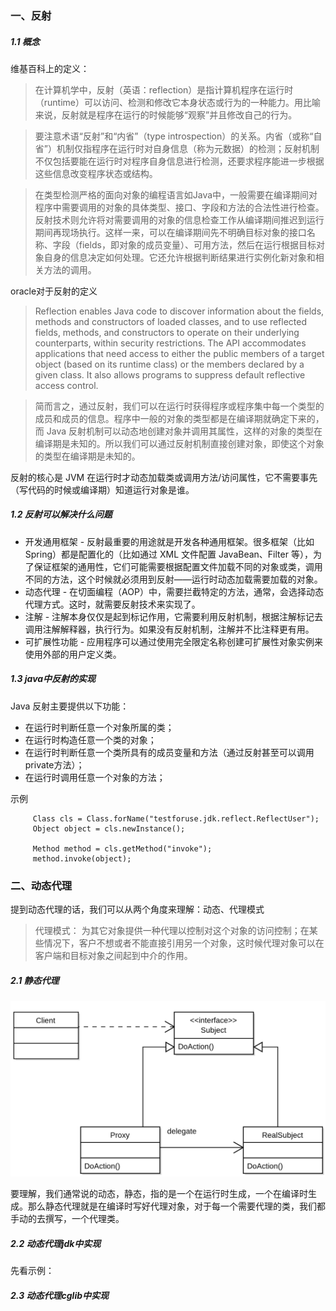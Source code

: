 ### 一、反射
##### 1.1 概念
维基百科上的定义：
>在计算机学中，反射（英语：reflection）是指计算机程序在运行时（runtime）可以访问、检测和修改它本身状态或行为的一种能力。用比喻来说，反射就是程序在运行的时候能够“观察”并且修改自己的行为。    

>要注意术语“反射”和“内省”（type introspection）的关系。内省（或称“自省”）机制仅指程序在运行时对自身信息（称为元数据）的检测；反射机制不仅包括要能在运行时对程序自身信息进行检测，还要求程序能进一步根据这些信息改变程序状态或结构。  

>在类型检测严格的面向对象的编程语言如Java中，一般需要在编译期间对程序中需要调用的对象的具体类型、接口、字段和方法的合法性进行检查。反射技术则允许将对需要调用的对象的信息检查工作从编译期间推迟到运行期间再现场执行。这样一来，可以在编译期间先不明确目标对象的接口名称、字段（fields，即对象的成员变量）、可用方法，然后在运行根据目标对象自身的信息决定如何处理。它还允许根据判断结果进行实例化新对象和相关方法的调用。

oracle对于反射的定义  
> Reflection enables Java code to discover information about the fields, methods and constructors of loaded classes, and to use reflected fields, methods, and constructors to operate on their underlying counterparts, within security restrictions.
The API accommodates applications that need access to either the public members of a target object (based on its runtime class) or the members declared by a given class. It also allows programs to suppress default reflective access control.
  
> 简而言之，通过反射，我们可以在运行时获得程序或程序集中每一个类型的成员和成员的信息。程序中一般的对象的类型都是在编译期就确定下来的，而 Java 反射机制可以动态地创建对象并调用其属性，这样的对象的类型在编译期是未知的。所以我们可以通过反射机制直接创建对象，即使这个对象的类型在编译期是未知的。

反射的核心是 JVM 在运行时才动态加载类或调用方法/访问属性，它不需要事先（写代码的时候或编译期）知道运行对象是谁。  

##### 1.2 反射可以解决什么问题

* 开发通用框架 - 反射最重要的用途就是开发各种通用框架。很多框架（比如 Spring）都是配置化的（比如通过 XML 文件配置 JavaBean、Filter 等），为了保证框架的通用性，它们可能需要根据配置文件加载不同的对象或类，调用不同的方法，这个时候就必须用到反射——运行时动态加载需要加载的对象。
* 动态代理 - 在切面编程（AOP）中，需要拦截特定的方法，通常，会选择动态代理方式。这时，就需要反射技术来实现了。
* 注解 - 注解本身仅仅是起到标记作用，它需要利用反射机制，根据注解标记去调用注解解释器，执行行为。如果没有反射机制，注解并不比注释更有用。
* 可扩展性功能 - 应用程序可以通过使用完全限定名称创建可扩展性对象实例来使用外部的用户定义类。

##### 1.3 java中反射的实现

Java 反射主要提供以下功能：
* 在运行时判断任意一个对象所属的类；
* 在运行时构造任意一个类的对象；
* 在运行时判断任意一个类所具有的成员变量和方法（通过反射甚至可以调用private方法）；
* 在运行时调用任意一个对象的方法；
  
 示例 
```
     Class cls = Class.forName("testforuse.jdk.reflect.ReflectUser");
     Object object = cls.newInstance();

     Method method = cls.getMethod("invoke");
     method.invoke(object);
```





### 二、动态代理
提到动态代理的话，我们可以从两个角度来理解：动态、代理模式
>代理模式： 为其它对象提供一种代理以控制对这个对象的访问控制；在某些情况下，客户不想或者不能直接引用另一个对象，这时候代理对象可以在客户端和目标对象之间起到中介的作用。

##### 2.1 静态代理
![代理模式](../../picture/Proxy_pattern_diagram.png)

要理解，我们通常说的动态，静态，指的是一个在运行时生成，一个在编译时生成。那么静态代理就是在编译时写好代理对象，对于每一个需要代理的类，我们都手动的去撰写，一个代理类。

##### 2.2 动态代理jdk中实现
先看示例：

##### 2.3 动态代理cglib中实现
